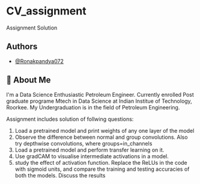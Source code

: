 # CV_assignment

Assignment Solution 


## Authors

- [@Ronakpandya072](https://github.com/RonakPandya072)


## 🚀 About Me
I'm a Data Science Enthusiastic Petroleum Engineer. Currently enrolled Post graduate programe Mtech in Data Science at Indian Institue of Technology, Roorkee. My Undergraduation is in the field of Petroleum Engineering.


Assignment includes solution of follwing questions: 

1. Load a pretrained model and print weights of any one layer of the model
2. Observe the difference between normal and group convolutions. Also try depthwise convolutions, where groups=in_channels
3. Load a pretrained model and perform transfer learning on it.
4. Use gradCAM to visualise intermediate activations in a model.
5. study the effect of activation function. Replace the ReLUs in the code with sigmoid units, and compare the training
and testing accuracies of both the models. Discuss the results
